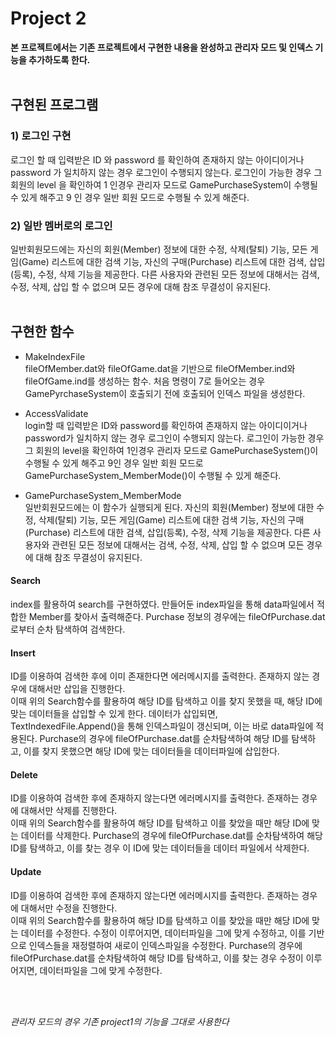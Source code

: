 # Project 2
**본 프로젝트에서는 기존 프로젝트에서 구현한 내용을 완성하고 관리자 모드 및 인덱스 기능을 추가하도록 한다.**
<br/> <br/>

## 구현된 프로그램

### 1) 로그인 구현
로그인 할 때 입력받은 ID 와 password 를 확인하여 존재하지 않는 아이디이거나 password 가 일치하지 않는 경우 로그인이 수행되지 않는다. 
로그인이 가능한 경우 그 회원의 level 을 확인하여 1 인경우 관리자 모드로 GamePurchaseSystem이 수행될 수 있게 해주고 9 인 경우 일반 회원 모드로 수행될 수 있게 해준다.

### 2) 일반 멤버로의 로그인
일반회원모드에는 자신의 회원(Member) 정보에 대한 수정, 삭제(탈퇴) 기능, 모든 게임(Game) 리스트에 대한 검색 기능, 자신의 구매(Purchase) 리스트에 대한 검색, 삽입(등록), 수정, 삭제 기능을 제공한다. 다른 사용자와 관련된 모든 정보에 대해서는 검색, 수정, 삭제, 삽입 할 수 없으며 모든 경우에 대해 참조 무결성이 유지된다.
<br/><br/>


## 구현한 함수
-	MakeIndexFile  
fileOfMember.dat와 fileOfGame.dat을 기반으로 fileOfMember.ind와 fileOfGame.ind를 생성하는 함수. 처음 명령이 7로 들어오는 경우 GamePyrchaseSystem이 호출되기 전에  호출되어 인덱스 파일을 생성한다.

-	AccessValidate  
login할 때 입력받은 ID와 password를 확인하여 존재하지 않는 아이디이거나 password가 일치하지 않는 경우 로그인이 수행되지 않는다. 로그인이 가능한 경우 그 회원의 level을 확인하여 1인경우 관리자 모드로 GamePurchaseSystem()이 수행될 수 있게 해주고 9인 경우 일반 회원 모드로 GamePurchaseSystem_MemberMode()이 수행될 수 있게 해준다.

-	GamePurchaseSystem_MemberMode  
일반회원모드에는 이 함수가 실행되게 된다. 자신의 회원(Member) 정보에 대한 수정, 삭제(탈퇴) 기능, 모든 게임(Game) 리스트에 대한 검색 기능, 자신의 구매(Purchase) 리스트에 대한 검색, 삽입(등록), 수정, 삭제 기능을 제공한다. 다른 사용자와 관련된 모든 정보에 대해서는 검색, 수정, 삭제, 삽입 할 수 없으며 모든 경우에 대해 참조 무결성이 유지된다.

#### Search  
index를 활용하여 search를 구현하였다. 만들어둔 index파일을 통해 data파일에서 적합한 Member를 찾아서 출력해준다. Purchase 정보의 경우에는 fileOfPurchase.dat로부터 순차 탐색하여 검색한다.  
  
#### Insert
ID를 이용하여 검색한 후에 이미 존재한다면 에러메시지를 출력한다. 존재하지 않는 경우에 대해서만 삽입을 진행한다.  
이때 위의 Search함수를 활용하여 해당 ID를 탐색하고 이를 찾지 못했을 때, 해당 ID에 맞는 데이터들을 삽입할 수 있게 한다. 데이터가 삽입되면, TextIndexedFile.Append()을 통해 인덱스파일이 갱신되며, 이는 바로 data파일에 적용된다. Purchase의 경우에 fileOfPurchase.dat를 순차탐색하여 해당 ID를 탐색하고, 이를 찾지 못했으면 해당 ID에 맞는 데이터들을 데이터파일에 삽입한다.  
  
#### Delete
ID를 이용하여 검색한 후에 존재하지 않는다면 에러메시지를 출력한다. 존재하는 경우에 대해서만 삭제를 진행한다.  
이때 위의 Search함수를 활용하여 해당 ID를 탐색하고 이를 찾았을 때만 해당 ID에 맞는 데이터를 삭제한다. Purchase의 경우에 fileOfPurchase.dat를 순차탐색하여 해당 ID를 탐색하고, 이를 찾는 경우 이 ID에 맞는 데이터들을 데이터 파일에서 삭제한다.  
  
#### Update  
ID를 이용하여 검색한 후에 존재하지 않는다면 에러메시지를 출력한다. 존재하는 경우에 대해서만 수정을 진행한다.  
이때 위의 Search함수를 활용하여 해당 ID를 탐색하고 이를 찾았을 때만 해당 ID에 맞는 데이터를 수정한다. 수정이 이루어지면, 데이터파일을 그에 맞게 수정하고, 이를 기반으로 인덱스들을 재정렬하여 새로이 인덱스파일을 수정한다. Purchase의 경우에 fileOfPurchase.dat를 순차탐색하여 해당 ID를 탐색하고, 이를 찾는 경우 수정이 이루어지면, 데이터파일을 그에 맞게 수정한다.  

<br/><br/>

*관리자 모드의 경우 기존 project1의 기능을 그대로 사용한다*
